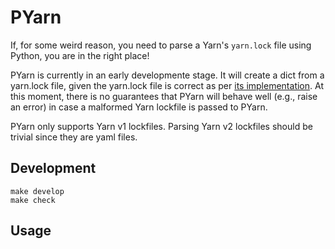 # PYarn

If, for some weird reason, you need to parse a Yarn's `yarn.lock` file using
Python, you are in the right place!

PYarn is currently in an early developmente stage. It will create a dict from a
yarn.lock file, given the yarn.lock file is correct as per [its
implementation](https://github.com/yarnpkg/yarn/blob/master/src/lockfile/parse.js).
At this moment, there is no guarantees that PYarn will behave well (e.g., raise
an error) in case a malformed Yarn lockfile is passed to PYarn.

PYarn only supports Yarn v1 lockfiles. Parsing Yarn v2 lockfiles should be
trivial since they are yaml files.

## Development

```
make develop
make check
```

## Usage
